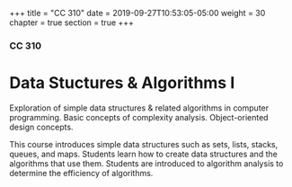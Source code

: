 +++
title = "CC 310"
date = 2019-09-27T10:53:05-05:00
weight = 30
chapter = true
section = true
+++

### CC 310

# Data Stuctures & Algorithms I

Exploration of simple data structures & related algorithms in computer programming. Basic concepts of complexity analysis. Object-oriented design concepts.

This course introduces simple data structures such as sets, lists, stacks, queues, and maps. Students learn how to create data structures and the algorithms that use them. Students are introduced to algorithm analysis to determine the efficiency of algorithms.

